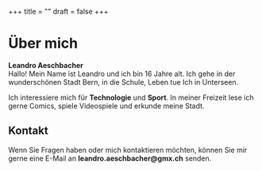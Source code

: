 +++
title = "‎"
draft = false
+++

<!--StartFragment-->

<div> <h1>Über mich</h1> <p> <strong>Leandro Aeschbacher</strong> <br> Hallo! Mein Name ist Leandro und ich bin 16 Jahre alt. Ich gehe in der wunderschönen Stadt Bern, in die Schule, Leben tue Ich in Unterseen. </p> <p> Ich interessiere mich für <strong>Technologie</strong> und <strong>Sport</strong>. In meiner Freizeit lese ich gerne Comics, spiele Videospiele und erkunde meine Stadt. </p> <h2>Kontakt</h2> <p> Wenn Sie Fragen haben oder mich kontaktieren möchten, können Sie mir gerne eine E-Mail an <strong>leandro.aeschbacher@gmx.ch</strong> senden. </p> </div>

<!--EndFragment-->
